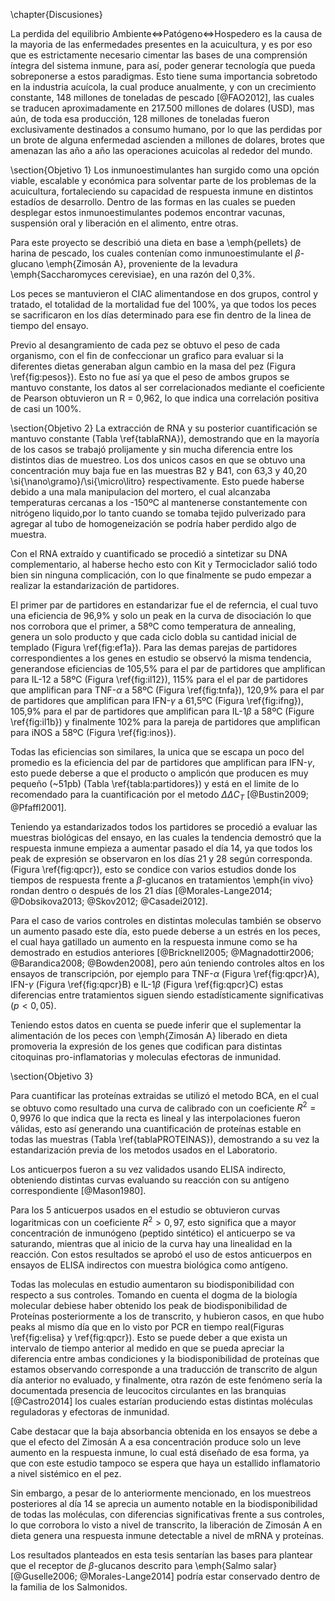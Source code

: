 \chapter{Discusiones}

La perdida del equilibrio Ambiente$\Leftrightarrow$Patógeno$\Leftrightarrow$Hospedero es la causa de la mayoria de las enfermedades presentes en la acuicultura, y es por eso que es estrictamente necesario cimentar las bases de una comprensión íntegra del sistema inmune, para así, poder generar tecnología que pueda sobreponerse a estos paradigmas. Esto tiene suma importancia sobretodo en la industria acuícola, la cual produce anualmente, y con un crecimiento constante, 148 millones de toneladas de pescado [@FAO2012], las cuales se traducen aproximadamente en 217.500 millones de dolares (USD), mas aún, de toda esa producción, 128 millones de toneladas fueron exclusivamente destinados a consumo humano, por lo que las perdidas por un brote de alguna enfermedad ascienden a millones de dolares, brotes que amenazan las año a año las operaciones acuicolas al rededor del mundo.

\section{Objetivo 1}
Los inmunoestimulantes han surgido como una opción viable, escalable y económica para solventar parte de los problemas de la acuicultura, fortaleciendo su capacidad de respuesta inmune en distintos estadíos de desarrollo. Dentro de las formas en las cuales se pueden desplegar estos inmunoestimulantes podemos encontrar vacunas, suspensión oral y liberación en el alimento, entre otras.

Para este proyecto se describió una dieta en base a \emph{pellets} de harina de pescado, los cuales contenían como inmunoestimulante el $\beta$-glucano \emph{Zimosán A}, proveniente de la levadura \emph{Saccharomyces cerevisiae}, en una razón del 0,3\%.

Los peces se mantuvieron el CIAC alimentandose en dos grupos, control y tratado, el totalidad de la mortalidad fue del 100\%, ya que todos los peces se sacrificaron en los días determinado para ese fin dentro de la linea de tiempo del ensayo. 

Previo al desangramiento de cada pez se obtuvo el peso de cada organismo, con el fin de confeccionar un grafico para evaluar si la diferentes dietas generaban algun cambio en la masa del pez (Figura \ref{fig:pesos}). Esto no fue así ya que el peso de ambos grupos se mantuvo constante, los datos al ser correlacionados mediante el coeficiente de Pearson obtuvieron un R = 0,962, lo que indica una correlación positiva de casi un 100\%.

\section{Objetivo 2}
La extracción de RNA y su posterior cuantificación se mantuvo constante (Tabla \ref{tablaRNA}), demostrando que en la mayoría de los casos se trabajó prolijamente y sin mucha diferencia entre los distintos dias de muestreo. Los dos unicos casos en que se obtuvo una concentración muy baja fue en las muestras B2 y B41, con 63,3 y 40,20 \si{\nano\gramo}/\si{\micro\litro} respectivamente. Esto puede haberse debido a una mala manipulacion del mortero, el cual alcanzaba temperaturas cercanas a los -150ºC al mantenerse constantemente con nitrógeno liquido,por lo tanto cuando se tomaba tejido pulverizado para agregar al tubo de homogeneización se podría haber perdido algo de muestra.

Con el RNA extraído y cuantificado se procedió a sintetizar su DNA complementario, al haberse hecho esto con Kit y Termociclador salió todo bien sin ninguna complicación, con lo que finalmente se pudo empezar a realizar la estandarización de partidores.

El primer par de partidores en estandarizar fue el de referncia, el cual tuvo una eficiencia de 96,9\% y solo un peak en la curva de disociación lo que nos corrobora que el primer, a 58ºC como temperatura de annealing, genera un solo producto y que cada ciclo dobla su cantidad inicial de templado (Figura \ref{fig:ef1a}). Para las demas parejas de partidores correspondientes a los genes en estudio se observó la misma tendencia, generandose eficiencias de 105,5\% para el par de  partidores que amplifican para IL-12 a 58ºC (Figura \ref{fig:il12}), 115\% para el el par de partidores que amplifican para TNF-$\alpha$ a 58ºC (Figura \ref{fig:tnfa}), 120,9\% para el par de partidores que amplifican para IFN-$\gamma$ a 61,5ºC (Figura \ref{fig:ifng}), 105,9\% para el par de partidores que amplifican para IL-1$\beta$ a 58ºC (Figure \ref{fig:il1b}) y finalmente 102\% para la pareja de partidores que amplifican para iNOS a 58ºC (Figura \ref{fig:inos}).

Todas las eficiencias son similares, la unica que se escapa un poco del promedio es la eficiencia del par de partidores que amplifican para IFN-$\gamma$, esto puede deberse a que el producto o amplicón que producen es muy pequeño (~51pb) (Tabla \ref{tabla:partidores}) y está en el limite de lo recomendado para la cuantificación por el metodo $\Delta\Delta C_T$ [@Bustin2009; @Pfaffl2001].

Teniendo ya estandarizados todos los partidores se procedió a evaluar las muestras biológicas del ensayo, en las cuales la tendencia demostró que la respuesta inmune empieza a aumentar pasado el día 14, ya que todos los peak de expresión se observaron en los días 21 y 28 según corresponda. (Figura \ref{fig:qpcr}), esto se condice con varios estudios donde los tiempos de respuesta frente a $\beta$-glucanos en tratamientos \emph{in vivo} rondan dentro o después de los 21 días [@Morales-Lange2014; @Dobsikova2013; @Skov2012; @Casadei2012].

Para el caso de varios controles en distintas moleculas también se observo un aumento pasado este día, esto puede deberse a un estrés en los peces, el cual haya gatillado un aumento en la respuesta inmune como se ha demostrado en estudios anteriores [@Bricknell2005; @Magnadottir2006; @Barandica2008; @Bowden2008], pero aún teniendo controles altos en los ensayos de transcripción, por ejemplo para TNF-$\alpha$ (Figura \ref{fig:qpcr}A), IFN-$\gamma$ (Figura \ref{fig:qpcr}B) e IL-1$\beta$ (Figura \ref{fig:qpcr}C) estas diferencias entre tratamientos siguen siendo estadísticamente significativas ($p < 0,05$).

Teniendo estos datos en cuenta se puede inferir que el suplementar la alimentación de los peces con \emph{Zimosán A} liberado en dieta promoveria la expresión de los genes que codifican para distintas citoquinas pro-inflamatorias y moleculas efectoras de inmunidad.

\section{Objetivo 3}

Para cuantificar las proteínas extraidas se utilizó el metodo BCA, en el cual se obtuvo como resultado una curva de calibrado con un coeficiente $R^2 = 0,9976$ lo que indica que la recta es lineal y las interpolaciones fueron válidas, esto así generando una cuantificación de proteínas estable en todas las muestras (Tabla \ref{tablaPROTEINAS}), demostrando a su vez la estandarización previa de los metodos usados en el Laboratorio.

Los anticuerpos fueron a su vez validados usando ELISA indirecto, obteniendo distintas curvas evaluando su reacción con su antígeno correspondiente [@Mason1980].

Para los 5 anticuerpos usados en el estudio se obtuvieron curvas logaritmicas con un coeficiente $R^2 > 0,97$, esto significa que a mayor concentración de inmunógeno (peptido sintético) el anticuerpo se va saturando, mientras que al inicio de la curva hay una linealidad en la reacción. Con estos resultados se aprobó el uso de estos anticuerpos en ensayos de ELISA indirectos con muestra biológica como antígeno.

Todas las moleculas en estudio aumentaron su biodisponibilidad con respecto a sus controles. Tomando en cuenta el dogma de la biología molecular debiese haber obtenido los peak de biodisponibilidad de Proteínas posteriormente a los de transcrito, y hubieron casos, en que hubo peaks al mismo día que en lo visto por PCR en tiempo real(Figuras \ref{fig:elisa} y \ref{fig:qpcr}). Esto se puede deber a que exista un intervalo de tiempo anterior al medido en que se pueda apreciar la diferencia entre ambas condiciones y la biodisponibilidad de proteínas que estamos observando corresponde a una traducción de transcrito de algun día anterior no evaluado, y finalmente, otra razón de este fenómeno sería la documentada presencia de leucocitos circulantes en las branquias [@Castro2014] los cuales estarían produciendo estas distintas moléculas reguladoras y efectoras de inmunidad.

Cabe destacar que la baja absorbancia obtenida en los ensayos se debe a que el efecto del Zimosán A a esa concentración produce solo un leve aumento en la respuesta inmune, lo cual está diseñado de esa forma, ya que con este estudio tampoco se espera que haya un estallido inflamatorio a nivel sistémico en el pez.

Sin embargo, a pesar de lo anteriormente mencionado, en los muestreos posteriores al día 14 se aprecia un aumento notable en la biodisponibilidad de todas las moléculas, con diferencias significativas frente a sus controles, lo que corrobora lo visto a nivel de transcrito, la liberación de Zimosán A en dieta genera una respuesta inmune detectable a nivel de mRNA y proteínas.

Los resultados planteados en esta tesis sentarían las bases para plantear que el receptor de $\beta$-glucanos descrito para \emph{Salmo salar} [@Guselle2006; @Morales-Lange2014] podría estar conservado dentro de la familia de los Salmonidos.